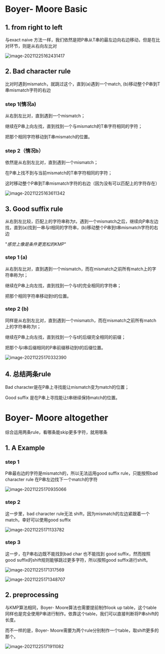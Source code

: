 # Boyer- Moore Basic

## 1. from right to left

与exact naive 方法一样，我们依然是把P串从T串的最左边向右边移动，但是在比对环节，则是从右向左比对

![image-20211225162431417](https://gitee.com/joy_thestraydog/typora/raw/master/img/image-20211225162431417.png)

## 2. Bad character rule

比对时遇到mismatch，就跳过这个，直到(a)遇到一个match, (b)移动整个P串到T串mismatch字符的右边

### step 1(情况a)

从右到左比对，直到遇到一个mismatch；

继续在P串上向左找，直到找到一个与mismatch的T串字符相同的字符；

把那个相同字符移动到T串mismatch的位置。

### step 2（情况b）

依然是从右到左比对，直到遇到一个mismatch；

在P串上找不到与当前mismatch的T串字符相同的字符；

这时移动整个P串到T串mismatch字符的右边（因为没有可以匹配上的字符存在）

![image-20211225163611342](https://gitee.com/joy_thestraydog/typora/raw/master/img/image-20211225163611342.png)

## 3. Good suffix rule

从右到左比较，匹配上的字符串称为t，遇到一个mismatch之后，继续向P串左边找，直到(a)找到一串与t相同的字符串，(b)移动整个P串到t串mismatch字符的右边

"*感觉上像是条件更宽松的KMP*"

### step 1 (a)

从右到左比对，直到遇到一个mismatch，而在mismatch之前所有match上的字符串称为t；

继续在P串上向左找，直到找到一个与t的完全相同的字符串；

把那个相同字符串移动到t的位置。

### step 2 (b)

同样是从右到左比对，直到遇到一个mismatch，而在mismatch之前所有match上的字符串称为t；

继续在P串上向左找，直到找到一个与t的后缀完全相同的前缀；

把那个与t串后缀相同的P串前缀移动到t的后缀位置。

![image-20211225170332390](https://gitee.com/joy_thestraydog/typora/raw/master/img/image-20211225170332390.png)

## 4. 总结两条rule

Bad character是在P串上寻找能让mismatch变为match的位置；

Good suffix 是在P串上寻找能让t串继续保持match的位置。

# Boyer- Moore altogether

综合运用两条rule，看哪条能skip更多字符，就用哪条

## 1. A Example

### step 1

P串最右边的字符是mismatch的，所以无法运用good suffix rule，只能按照bad character rule 在P串左边找下一个match的字符

![image-20211225170935066](https://gitee.com/joy_thestraydog/typora/raw/master/img/image-20211225170935066.png)

### step 2

这一步里，bad character rule无法 shift，因为mismatch的左边紧跟着一个match，幸好可以使用good suffix

![image-20211225171133782](https://gitee.com/joy_thestraydog/typora/raw/master/img/image-20211225171133782.png)

### step 3

这一步，在P串右边既不能找到bad char 也不能找到 good suffix，然而按照good suffix的shift规则能够跳过更多字符，所以按照good suffix进行shift。

![image-20211225171317569](https://gitee.com/joy_thestraydog/typora/raw/master/img/image-20211225171317569.png)

![image-20211225171348707](https://gitee.com/joy_thestraydog/typora/raw/master/img/image-20211225171348707.png)

## 2. preprocessing

与KMP算法相同，Boyer- Moore算法也需要提前制作look up table，这个table同样也是完全使用P串进行制作。依靠这个table，我们可以直接判断将P串shift的长度。

而不一样的是，Boyer- Moore需要为两个rule分别制作一个table，取shift更多的那个。

![image-20211225171911082](https://gitee.com/joy_thestraydog/typora/raw/master/img/image-20211225171911082.png)